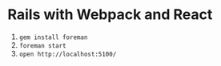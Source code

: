 # Rails with Webpack and React

1. `gem install foreman`
1. `foreman start`
1. `open http://localhost:5100/`
